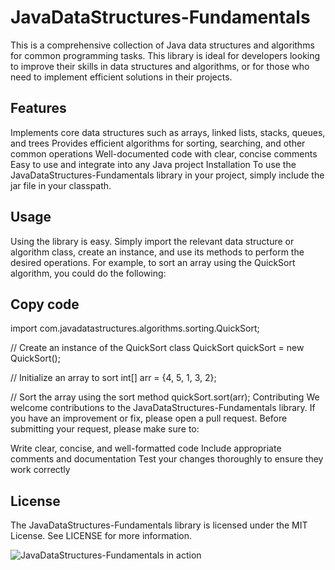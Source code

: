 # JavaDataStructures-Fundamentals
This is a comprehensive collection of Java data structures and algorithms for common programming tasks. This library is ideal for developers looking to improve their skills in data structures and algorithms, or for those who need to implement efficient solutions in their projects.

## Features
Implements core data structures such as arrays, linked lists, stacks, queues, and trees
Provides efficient algorithms for sorting, searching, and other common operations
Well-documented code with clear, concise comments
Easy to use and integrate into any Java project
Installation
To use the JavaDataStructures-Fundamentals library in your project, simply include the jar file in your classpath.

## Usage
Using the library is easy. Simply import the relevant data structure or algorithm class, create an instance, and use its methods to perform the desired operations. For example, to sort an array using the QuickSort algorithm, you could do the following:

## Copy code
import com.javadatastructures.algorithms.sorting.QuickSort;

// Create an instance of the QuickSort class
QuickSort quickSort = new QuickSort();

// Initialize an array to sort
int[] arr = {4, 5, 1, 3, 2};

// Sort the array using the sort method
quickSort.sort(arr);
Contributing
We welcome contributions to the JavaDataStructures-Fundamentals library. If you have an improvement or fix, please open a pull request. Before submitting your request, please make sure to:

Write clear, concise, and well-formatted code
Include appropriate comments and documentation
Test your changes thoroughly to ensure they work correctly

## License
The JavaDataStructures-Fundamentals library is licensed under the MIT License. See LICENSE for more information.

![JavaDataStructures-Fundamentals in action](javadatastructures.png)

